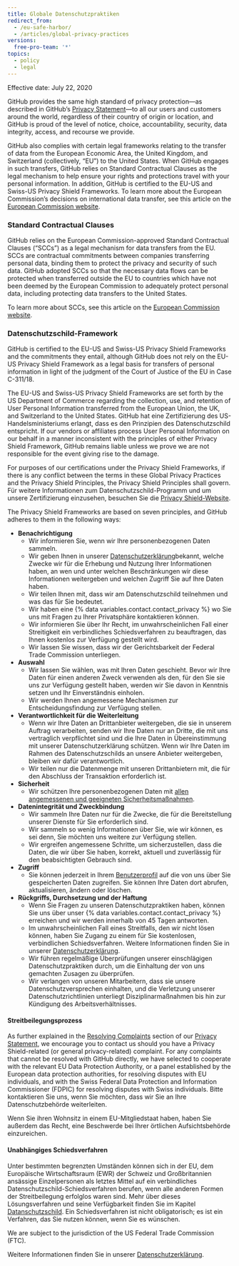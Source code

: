 ```yaml
---
title: Globale Datenschutzpraktiken
redirect_from:
  - /eu-safe-harbor/
  - /articles/global-privacy-practices
versions:
  free-pro-team: '*'
topics:
  - policy
  - legal
---
```


Effective date: July 22, 2020

GitHub provides the same high standard of privacy protection—as described in GitHub’s [Privacy Statement](/github/site-policy/github-privacy-statement#githubs-global-privacy-practices)—to all our users and customers around the world, regardless of their country of origin or location, and GitHub is proud of the level of notice, choice, accountability, security, data integrity, access, and recourse we provide.

GitHub also complies with certain legal frameworks relating to the transfer of data from the European Economic Area, the United Kingdom, and Switzerland (collectively, “EU”) to the United States. When GitHub engages in such transfers, GitHub relies on Standard Contractual Clauses as the legal mechanism to help ensure your rights and protections travel with your personal information. In addition, GitHub is certified to the EU-US and Swiss-US Privacy Shield Frameworks. To learn more about the European Commission’s decisions on international data transfer, see this article on the [European Commission website](https://ec.europa.eu/info/law/law-topic/data-protection/international-dimension-data-protection_en).

### Standard Contractual Clauses

GitHub relies on the European Commission-approved Standard Contractual Clauses (“SCCs”) as a legal mechanism for data transfers from the EU. SCCs are contractual commitments between companies transferring personal data, binding them to protect the privacy and security of such data. GitHub adopted SCCs so that the necessary data flows can be protected when transferred outside the EU to countries which have not been deemed by the European Commission to adequately protect personal data, including protecting data transfers to the United States.

To learn more about SCCs, see this article on the [European Commission website](https://ec.europa.eu/info/law/law-topic/data-protection/international-dimension-data-protection/standard-contractual-clauses-scc_en).

### Datenschutzschild-Framework

GitHub is certified to the EU-US and Swiss-US Privacy Shield Frameworks and the commitments they entail, although GitHub does not rely on the EU-US Privacy Shield Framework as a legal basis for transfers of personal information in light of the judgment of the Court of Justice of the EU in Case C-311/18.

The EU-US and Swiss-US Privacy Shield Frameworks are set forth by the US Department of Commerce regarding the collection, use, and retention of User Personal Information transferred from the European Union, the UK, and Switzerland to the United States. GitHub hat eine Zertifizierung des US-Handelsministeriums erlangt, dass es den Prinzipien des Datenschutzschild entspricht. If our vendors or affiliates process User Personal Information on our behalf in a manner inconsistent with the principles of either Privacy Shield Framework, GitHub remains liable unless we prove we are not responsible for the event giving rise to the damage.

For purposes of our certifications under the Privacy Shield Frameworks, if there is any conflict between the terms in these Global Privacy Practices and the Privacy Shield Principles, the Privacy Shield Principles shall govern. Für weitere Informationen zum Datenschutzschild-Programm und um unsere Zertifizierung einzusehen, besuchen Sie die [Privacy Shield-Website](https://www.privacyshield.gov/).

The Privacy Shield Frameworks are based on seven principles, and GitHub adheres to them in the following ways:

- **Benachrichtigung**
  - Wir informieren Sie, wenn wir Ihre personenbezogenen Daten sammeln.
  - Wir geben Ihnen in unserer [Datenschutzerklärung](/articles/github-privacy-statement/)bekannt, welche Zwecke wir für die Erhebung und Nutzung Ihrer Informationen haben, an wen und unter welchen Beschränkungen wir diese Informationen weitergeben und welchen Zugriff Sie auf Ihre Daten haben.
  - Wir teilen Ihnen mit, dass wir am Datenschutzschild teilnehmen und was das für Sie bedeutet.
  - Wir haben eine {% data variables.contact.contact_privacy %} wo Sie uns mit Fragen zu Ihrer Privatsphäre kontaktieren können.
  - Wir informieren Sie über Ihr Recht, im unwahrscheinlichen Fall einer Streitigkeit ein verbindliches Schiedsverfahren zu beauftragen, das Ihnen kostenlos zur Verfügung gestellt wird.
  - Wir lassen Sie wissen, dass wir der Gerichtsbarkeit der Federal Trade Commission unterliegen.
- **Auswahl**
  - Wir lassen Sie wählen, was mit Ihren Daten geschieht. Bevor wir Ihre Daten für einen anderen Zweck verwenden als den, für den Sie sie uns zur Verfügung gestellt haben, werden wir Sie davon in Kenntnis setzen und Ihr Einverständnis einholen.
  - Wir werden Ihnen angemessene Mechanismen zur Entscheidungsfindung zur Verfügung stellen.
- **Verantwortlichkeit für die Weiterleitung**
  - Wenn wir Ihre Daten an Drittanbieter weitergeben, die sie in unserem Auftrag verarbeiten, senden wir Ihre Daten nur an Dritte, die mit uns vertraglich verpflichtet sind und die Ihre Daten in Übereinstimmung mit unserer Datenschutzerklärung schützen. Wenn wir Ihre Daten im Rahmen des Datenschutzschilds an unsere Anbieter weitergeben, bleiben wir dafür verantwortlich.
  - Wir teilen nur die Datenmenge mit unseren Drittanbietern mit, die für den Abschluss der Transaktion erforderlich ist.
- **Sicherheit**
  - Wir schützen Ihre personenbezogenen Daten mit [allen angemessenen und geeigneten Sicherheitsmaßnahmen](https://github.com/security).
- **Datenintegrität und Zweckbindung**
  - Wir sammeln Ihre Daten nur für die Zwecke, die für die Bereitstellung unserer Dienste für Sie erforderlich sind.
  - Wir sammeln so wenig Informationen über Sie, wie wir können, es sei denn, Sie möchten uns weitere zur Verfügung stellen.
  - Wir ergreifen angemessene Schritte, um sicherzustellen, dass die Daten, die wir über Sie haben, korrekt, aktuell und zuverlässig für den beabsichtigten Gebrauch sind.
- **Zugriff**
  - Sie können jederzeit in Ihrem [Benutzerprofil](https://github.com/settings/profile) auf die von uns über Sie gespeicherten Daten zugreifen. Sie können Ihre Daten dort abrufen, aktualisieren, ändern oder löschen.
- **Rückgriffs, Durchsetzung und der Haftung**
  - Wenn Sie Fragen zu unseren Datenschutzpraktiken haben, können Sie uns über unser {% data variables.contact.contact_privacy %} erreichen und wir werden innerhalb von 45 Tagen antworten.
  - Im unwahrscheinlichen Fall eines Streitfalls, den wir nicht lösen können, haben Sie Zugang zu einem für Sie kostenlosen, verbindlichen Schiedsverfahren. Weitere Informationen finden Sie in unserer [Datenschutzerklärung](/articles/github-privacy-statement/).
  - Wir führen regelmäßige Überprüfungen unserer einschlägigen Datenschutzpraktiken durch, um die Einhaltung der von uns gemachten Zusagen zu überprüfen.
  - Wir verlangen von unseren Mitarbeitern, dass sie unsere Datenschutzversprechen einhalten, und die Verletzung unserer Datenschutzrichtlinien unterliegt Disziplinarmaßnahmen bis hin zur Kündigung des Arbeitsverhältnisses.


#### Streitbeilegungsprozess

As further explained in the [Resolving Complaints](/github/site-policy/github-privacy-statement#resolving-complaints) section of our [Privacy Statement](/github/site-policy/github-privacy-statement), we encourage you to contact us should you have a Privacy Shield-related (or general privacy-related) complaint. For any complaints that cannot be resolved with GitHub directly, we have selected to cooperate with the relevant EU Data Protection Authority, or a panel established by the European data protection authorities, for resolving disputes with EU individuals, and with the Swiss Federal Data Protection and Information Commissioner (FDPIC) for resolving disputes with Swiss individuals. Bitte kontaktieren Sie uns, wenn Sie möchten, dass wir Sie an Ihre Datenschutzbehörde weiterleiten.

Wenn Sie ihren Wohnsitz in einem EU-Mitgliedstaat haben, haben Sie außerdem das Recht, eine Beschwerde bei Ihrer örtlichen Aufsichtsbehörde einzureichen.

#### Unabhängiges Schiedsverfahren

Unter bestimmten begrenzten Umständen können sich in der EU, dem Europäische Wirtschaftsraum (EWR) der Schweiz und Großbritannien ansässige Einzelpersonen als letztes Mittel auf ein verbindliches Datenschutzschild-Schiedsverfahren berufen, wenn alle anderen Formen der Streitbeilegung erfolglos waren sind. Mehr über dieses Lösungsverfahren und seine Verfügbarkeit finden Sie im Kapitel [Datanschutzschild](https://www.privacyshield.gov/article?id=ANNEX-I-introduction). Ein Schiedsverfahren ist nicht obligatorisch; es ist ein Verfahren, das Sie nutzen können, wenn Sie es wünschen.

We are subject to the jurisdiction of the US Federal Trade Commission (FTC).

Weitere Informationen finden Sie in unserer [Datenschutzerklärung](/articles/github-privacy-statement/).
